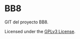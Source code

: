 # BB8

GIT del proyecto BB8.

Licensed under the [GPLv3 License](https://www.gnu.org/licenses/gpl-3.0.html).